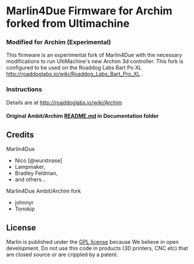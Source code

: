 # Marlin4Due Firmware for Archim forked from Ultimachine

### Modified for Archim (Experimental)
This firmware is an experimental fork of Marlin4Due with the necessary modifications to run UltiMachine's new Archim 3d controller.  This fork is configured to be used on the Roaddog Labs Bart Po XL http://roaddoglabs.io/wiki/Roaddog_Labs_Bart_Pro_XL . 

### Instructions
 Details are at http://roaddoglabs.io/wiki/Archim

#### Original Ambit/Archim [README.md](/Documentaion/orig_ambit_README.md) in Documentation folder 


## Credits
Marlin4Due 

 - Nico [@wurstnase]
 - Lampmaker,
 - Bradley Feldman,
 - and others...
 
Marlin4Due Ambit/Archim fork

 - johnnyr
 - Tonokip
 

## License

Marlin is published under the [GPL license](/Documentation/COPYING.md) because We believe in open development.
Do not use this code in products (3D printers, CNC etc) that are closed source or are crippled by a patent.
